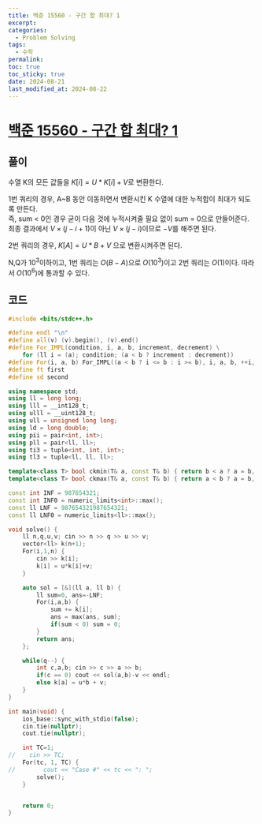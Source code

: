 ```yaml
---
title: 백준 15560 - 구간 합 최대? 1
excerpt: 
categories:
  - Problem Solving
tags:
  - 수학
permalink: 
toc: true
toc_sticky: true
date: 2024-08-21
last_modified_at: 2024-08-22
---
```

# [백준 15560 - 구간 합 최대? 1](https://www.acmicpc.net/problem/15560)

## 풀이
수열 K의 모든 값들을 $K[i] = U*K[i] + V$로 변환한다.    

1번 쿼리의 경우, A~B 동안 이동하면서 변환시킨 K 수열에 대한 누적합이 최대가 되도록 만든다.   
즉, sum < 0인 경우 굳이 다음 것에 누적시켜줄 필요 없이 sum = 0으로 만들어준다.  
최종 결과에서 $V \times (j-i+1)$이 아닌 $V \times (j-i)$이므로 $-V$를 해주면 된다.  

2번 쿼리의 경우, $K[A] = U*B + V$ 으로 변환시켜주면 된다.  


N,Q가 $10^3$이하이고, 1번 쿼리는 $O(B-A)$으로 $O(10^3)$이고 2번 쿼리는 $O(1)$이다. 따라서 $O(10^6)$에 통과할 수 있다.  
## 코드
```cpp
#include <bits/stdc++.h>

#define endl "\n"
#define all(v) (v).begin(), (v).end()
#define For_IMPL(condition, i, a, b, increment, decrement) \
    for (ll i = (a); condition; (a < b ? increment : decrement))
#define For(i, a, b) For_IMPL((a < b ? i <= b : i >= b), i, a, b, ++i, --i)
#define ft first
#define sd second

using namespace std;
using ll = long long;
using lll = __int128_t;
using ulll = __uint128_t;
using ull = unsigned long long;
using ld = long double;
using pii = pair<int, int>;
using pll = pair<ll, ll>;
using ti3 = tuple<int, int, int>;
using tl3 = tuple<ll, ll, ll>;

template<class T> bool ckmin(T& a, const T& b) { return b < a ? a = b, 1 : 0; }
template<class T> bool ckmax(T& a, const T& b) { return a < b ? a = b, 1 : 0; }

const int INF = 987654321;
const int INF0 = numeric_limits<int>::max();
const ll LNF = 987654321987654321;
const ll LNF0 = numeric_limits<ll>::max();

void solve() {
    ll n,q,u,v; cin >> n >> q >> u >> v;
    vector<ll> k(n+1);
    For(i,1,n) {
        cin >> k[i];
        k[i] = u*k[i]+v;
    }

    auto sol = [&](ll a, ll b) {
        ll sum=0, ans=-LNF;
        For(i,a,b) {
            sum += k[i];
            ans = max(ans, sum);
            if(sum < 0) sum = 0;
        }
        return ans;
    };

    while(q--) {
        int c,a,b; cin >> c >> a >> b;
        if(c == 0) cout << sol(a,b)-v << endl;
        else k[a] = u*b + v;
    }
}

int main(void) {
    ios_base::sync_with_stdio(false);
    cin.tie(nullptr);
    cout.tie(nullptr);

    int TC=1;
//    cin >> TC;
    For(tc, 1, TC) {
//        cout << "Case #" << tc << ": ";
        solve();
    }


    return 0;
}

```